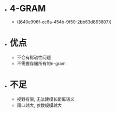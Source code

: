 - # 4-GRAM
	- ((640e996f-ec6a-454b-9f50-2bb63d863807))
- # 优点
	- 不会有稀疏性问题
	- 不需要存储所有的n-gram
- # 不足
	- 视野有限, 无法建模长距离语义
	- 窗口越大, 参数规模越大
